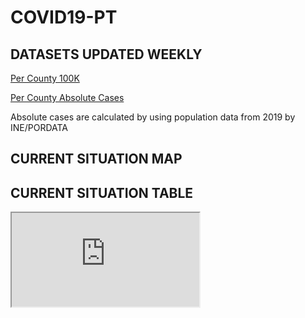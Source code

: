 # COVID19-PT 

## DATASETS UPDATED WEEKLY 

[Per County 100K](https://github.com/JorgeMiguelGomes/COVID19PT_DADOSCONCELHO/blob/main/COVID19PT_CONCELHOS%20-%20INCID%C3%8ANCIA.csv)

[Per County Absolute Cases](https://github.com/JorgeMiguelGomes/COVID19PT_DADOSCONCELHO/blob/main/COVID19PT_CONCELHOS%20-%20ABSOLUTOS.csv)

Absolute cases are calculated by using population data from 2019 by INE/PORDATA


## CURRENT SITUATION MAP 

<div class="flourish-embed flourish-map" data-src="visualisation/8037452"><script src="https://public.flourish.studio/resources/embed.js"></script></div>

## CURRENT SITUATION TABLE

<div class="flourish-embed flourish-table" data-src="visualisation/5744183"><script src="https://public.flourish.studio/resources/embed.js"></script></div>


<iframe src="https://docs.google.com/spreadsheets/d/e/2PACX-1vQAHicltl-np4eY00xBSWFxdmttZ-cUNyQUAajKpsqrNv431hql5Gbz06Fh7mnW-l4108wZeco0I8oP/pubchart?oid=474943055&amp;format=interactive"></iframe>
